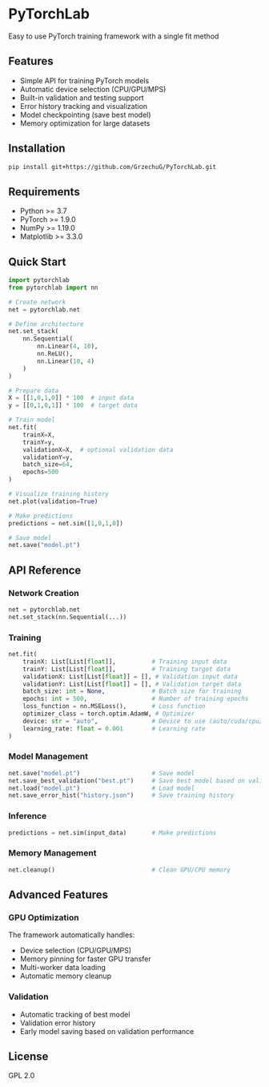 # PyTorchLab
Easy to use PyTorch training framework with a single fit method

## Features
- Simple API for training PyTorch models
- Automatic device selection (CPU/GPU/MPS)
- Built-in validation and testing support
- Error history tracking and visualization
- Model checkpointing (save best model)
- Memory optimization for large datasets

## Installation
```bash
pip install git+https://github.com/GrzechuG/PyTorchLab.git
```

## Requirements
- Python >= 3.7
- PyTorch >= 1.9.0
- NumPy >= 1.19.0
- Matplotlib >= 3.3.0

## Quick Start
```python
import pytorchlab
from pytorchlab import nn

# Create network
net = pytorchlab.net

# Define architecture
net.set_stack(
    nn.Sequential(
        nn.Linear(4, 10),
        nn.ReLU(),
        nn.Linear(10, 4)
    )
)

# Prepare data
X = [[1,0,1,0]] * 100  # input data
y = [[0,1,0,1]] * 100  # target data

# Train model
net.fit(
    trainX=X, 
    trainY=y,
    validationX=X,  # optional validation data
    validationY=y,
    batch_size=64,
    epochs=500
)

# Visualize training history
net.plot(validation=True)

# Make predictions
predictions = net.sim([1,0,1,0])

# Save model
net.save("model.pt")
```

## API Reference

### Network Creation
```python
net = pytorchlab.net
net.set_stack(nn.Sequential(...))
```

### Training
```python
net.fit(
    trainX: List[List[float]],          # Training input data
    trainY: List[List[float]],          # Training target data
    validationX: List[List[float]] = [], # Validation input data
    validationY: List[List[float]] = [], # Validation target data
    batch_size: int = None,             # Batch size for training
    epochs: int = 500,                  # Number of training epochs
    loss_function = nn.MSELoss(),       # Loss function
    optimizer_class = torch.optim.AdamW, # Optimizer
    device: str = "auto",               # Device to use (auto/cuda/cpu/mps)
    learning_rate: float = 0.001        # Learning rate
)
```

### Model Management
```python
net.save("model.pt")                    # Save model
net.save_best_validation("best.pt")     # Save best model based on validation
net.load("model.pt")                    # Load model
net.save_error_hist("history.json")     # Save training history
```

### Inference
```python
predictions = net.sim(input_data)       # Make predictions
```

### Memory Management
```python
net.cleanup()                           # Clean GPU/CPU memory
```

## Advanced Features

### GPU Optimization
The framework automatically handles:
- Device selection (CPU/GPU/MPS)
- Memory pinning for faster GPU transfer
- Multi-worker data loading
- Automatic memory cleanup

### Validation
- Automatic tracking of best model
- Validation error history
- Early model saving based on validation performance

## License
GPL 2.0
